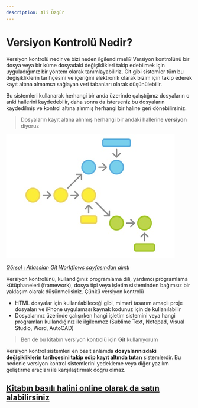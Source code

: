 ```yaml
---
description: Ali Özgür
---
```


# Versiyon  Kontrolü Nedir?

Versiyon kontrolü nedir ve bizi neden ilgilendirmeli? Versiyon kontrolünü bir dosya veya bir küme dosyadaki değişiklikleri takip edebilmek için uyguladığımız bir yöntem olarak tanımlayabiliriz. Git gibi sistemler tüm bu değişikliklerin tarihçesini ve içeriğini elektronik olarak bizim için takip ederek kayıt altına almamızı sağlayan veri tabanları olarak düşünülebilir.

Bu sistemleri kullanarak herhangi bir anda üzerinde çalıştığınız dosyaların o anki hallerini kaydedebilir, daha sonra da isterseniz bu dosyaların kaydedilmiş ve kontrol altına alınmış herhangi bir haline geri dönebilirsiniz.

> Dosyaların kayıt altına alınmış herhangi bir andaki hallerine **versiyon** diyoruz

![Versiyon Kontrol&#xFC; Nedir?](../.gitbook/assets/what-is-vcs.jpg)

[_Görsel : Atlassian Git Workflows sayfasından alıntı_](https://www.atlassian.com/git/workflows)

Versiyon kontrolünü, kullandığınız programlama dili, yardımcı programlama kütüphaneleri \(framework\), dosya tipi veya işletim sisteminden bağımsız bir yaklaşım olarak düşünmelisiniz. Çünkü versiyon kontrolü

* HTML dosyalar için kullanılabileceği gibi, mimari tasarım amaçlı proje dosyaları ve iPhone uygulaması kaynak kodunuz için de kullanılabilir
* Dosyalarınız üzerinde çalışırken hangi işletim sistemini veya hangi programları kullandığınız ile ilgilenmez \(Sublime Text, Notepad, Visual Studio, Word, AutoCAD\)

> Ben de bu kitabın versiyon kontrolü için **Git** kullanıyorum

Versiyon kontrol sistemleri en basit anlamda **dosyalarınızdaki değişikliklerin tarihçesini takip edip kayıt altında tutan** sistemlerdir. Bu nedenle versiyon kontrol sistemlerini yedekleme veya diğer yazılım geliştirme araçları ile karşılaştırmak doğru olmaz.

## [**Kitabın basılı halini online olarak da satın alabilirsiniz**](https://www.dikeyeksen.com/products/git-ile-versiyon-kontrolu)


